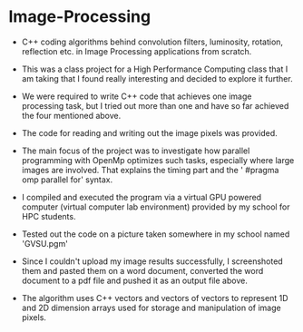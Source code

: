 # Image-Processing

* C++ coding algorithms behind convolution filters, luminosity, rotation, reflection etc. in Image Processing applications from scratch.

* This was a class project for a High Performance Computing class that I am taking that I found really interesting and decided to explore it further.

* We were required to write C++ code that achieves one image processing task, but I tried out more than one and have so far achieved the four mentioned above. 

* The code for reading and writing out the image pixels was provided.

* The main focus of the project was to investigate how parallel programming with OpenMp optimizes such tasks, especially where large images are involved. That explains the timing part and the ' #pragma omp parallel for' syntax.

* I compiled and executed the program via a virtual GPU powered computer (virtual computer lab environment) provided by my school for HPC students. 

* Tested out the code on a picture taken somewhere in my school named 'GVSU.pgm'

* Since I couldn't upload my image results successfully, I screenshoted them and pasted them on a word document, converted the word document to a pdf file and pushed it as an output file above. 

* The algorithm uses C++ vectors and vectors of vectors to represent 1D and 2D dimension arrays used for storage and manipulation of image pixels.


